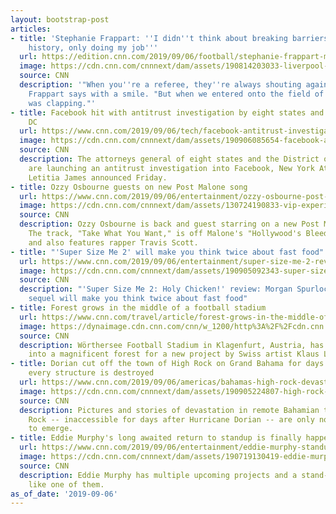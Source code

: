 ```yaml
---
layout: bootstrap-post
articles:
- title: 'Stephanie Frappart: ''I didn''t think about breaking barriers or making
    history, only doing my job'''
  url: https://edition.cnn.com/2019/09/06/football/stephanie-frappart-michelle-oneill-super-cup-womens-world-cup-spt-intl/index.html
  image: https://cdn.cnn.com/cnnnext/dam/assets/190814203033-liverpool-chelsea-04-super-tease.jpg
  source: CNN
  description: '"When you''re a referee, they''re always shouting against you," Stephanie
    Frappart says with a smile. "But when we entered onto the field of play, everybody
    was clapping."'
- title: Facebook hit with antitrust investigation by eight states and Washington,
    DC
  url: https://www.cnn.com/2019/09/06/tech/facebook-antitrust-investigation/index.html
  image: https://cdn.cnn.com/cnnnext/dam/assets/190906085654-facebook-antitrust-probe--stock-super-tease.jpg
  source: CNN
  description: The attorneys general of eight states and the District of Columbia
    are launching an antitrust investigation into Facebook, New York Attorney General
    Letitia James announced Friday.
- title: Ozzy Osbourne guests on new Post Malone song
  url: https://www.cnn.com/2019/09/06/entertainment/ozzy-osbourne-post-malone-song-trnd/index.html
  image: https://cdn.cnn.com/cnnnext/dam/assets/130724190833-vip-experiences-ozzy-osbourne-story-top.jpg
  source: CNN
  description: Ozzy Osbourne is back and guest starring on a new Post Malone song.
    The track, "Take What You Want," is off Malone's "Hollywood's Bleeding" album
    and also features rapper Travis Scott.
- title: "'Super Size Me 2' will make you think twice about fast food"
  url: https://www.cnn.com/2019/09/06/entertainment/super-size-me-2-review/index.html
  image: https://cdn.cnn.com/cnnnext/dam/assets/190905092343-super-size-me-2-morgan-spurlock-super-tease.jpg
  source: CNN
  description: "'Super Size Me 2: Holy Chicken!' review: Morgan Spurlock's long-delayed
    sequel will make you think twice about fast food"
- title: Forest grows in the middle of a football stadium
  url: https://www.cnn.com/travel/article/forest-grows-in-the-middle-of-a-football-stadium/index.html
  image: https://dynaimage.cdn.cnn.com/cnn/w_1200/http%3A%2F%2Fcdn.cnn.com%2Fcnnnext%2Fdam%2Fassets%2F190906103859-forest-in-football-stadium---klaus-littmann-for-forest---the-unending-attraction-of-nature-wrthersee-stadium-klagenfurt--gerhard-maurer-6-super-tease.jpg
  source: CNN
  description: Wörthersee Football Stadium in Klagenfurt, Austria, has been transformed
    into a magnificent forest for a new project by Swiss artist Klaus Littmann.
- title: Dorian cut off the town of High Rock on Grand Bahama for days and nearly
    every structure is destroyed
  url: https://www.cnn.com/2019/09/06/americas/bahamas-high-rock-devastation/index.html
  image: https://cdn.cnn.com/cnnnext/dam/assets/190905224807-high-rock-bahamas-dorian-damage-2-super-tease.jpg
  source: CNN
  description: Pictures and stories of devastation in remote Bahamian towns like High
    Rock -- inaccessible for days after Hurricane Dorian -- are only now beginning
    to emerge.
- title: Eddie Murphy's long awaited return to standup is finally happening
  url: https://www.cnn.com/2019/09/06/entertainment/eddie-murphy-standup/index.html
  image: https://cdn.cnn.com/cnnnext/dam/assets/190719130419-eddie-murphy-netflix-super-tease.jpg
  source: CNN
  description: Eddie Murphy has multiple upcoming projects and a stand-up tour sounds
    like one of them.
as_of_date: '2019-09-06'
---
```


